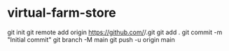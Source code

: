 # virtual-farm-store

git init
git remote add origin https://github.com/<your-username>/<repository-name>.git
git add .
git commit -m "Initial commit"
git branch -M main
git push -u origin main